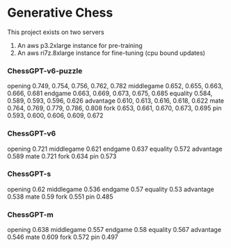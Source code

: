 # Generative Chess

This project exists on two servers
1. An aws p3.2xlarge instance for pre-training
2. An aws ri7z.8xlarge instance for fine-tuning (cpu bound updates)




### ChessGPT-v6-puzzle
opening    0.749, 0.754, 0.756, 0.762, 0.782
middlegame 0.652, 0.655, 0.663, 0.666, 0.681
endgame    0.663, 0.669, 0.673, 0.675, 0.685
equality   0.584, 0.589, 0.593, 0.596, 0.626
advantage  0.610, 0.613, 0.616, 0.618, 0.622
mate       0.764, 0.769, 0.779, 0.786, 0.808
fork       0.653, 0.661, 0.670, 0.673, 0.695
pin        0.593, 0.600, 0.606, 0.609, 0.672


### ChessGPT-v6
opening    0.721
middlegame 0.621
endgame    0.637
equality   0.572
advantage  0.589
mate       0.721
fork       0.634
pin        0.573


### ChessGPT-s
opening    0.62
middlegame 0.536
endgame    0.57
equality   0.53
advantage  0.538
mate       0.59
fork       0.551
pin        0.485


### ChessGPT-m
opening    0.638
middlegame 0.557
endgame    0.58
equality   0.567
advantage  0.546
mate       0.609
fork       0.572
pin        0.497





